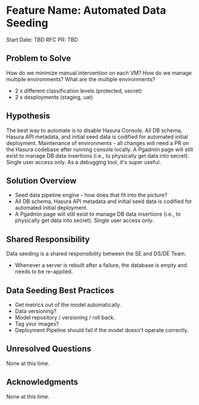 # Feature Name: Automated Data Seeding
Start Date: TBD
RFC PR: TBD

## Problem to Solve
How do we minimize manual intervention on each VM? How do we manage multiple environments? What are the multiple environments?
- 2 x different classification levels (protected, secret)
- 2 x desployments (staging, uat)

## Hypothesis
The best way to automate is to disable Hasura Console. All DB schema, Hasura API metadata, and initial seed data is codified for automated initial deployment. Maintenance of environments - all changes will need a PR on the Hasura codebase after running console locally. A Pgadmin page will still exist to manage DB data insertions (i.e., to physically get data into secret). Single user access only. As a debugging tool, it's super useful.

## Solution Overview
- Seed data pipeline engine - how does that fit into the picture?
- All DB schema, Hasura API metadata and initial seed data is codified for automated initial deployment.
- A Pgadmin page will still exist to manage DB data insertions (i.e., to physically get data into secret). Single user access only.

## Shared Responsibility
Data seeding is a shared responsibility between the SE and DS/DE Team.
- Whenever a server is rebuilt after a failure, the database is empty and needs to be re-applied.

## Data Seeding Best Practices
- Get metrics out of the model automatically.
- Data versioning?
- Model repository / versioning / roll back.
- Tag your images?
- Deployment Pipeline should fail if the model doesn't operate correctly.

## Unresolved Questions
None at this time.

## Acknowledgments
None at this time.